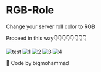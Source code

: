 # RGB-Role
Change your server roll color to RGB


Proceed in this way👇👇👇👇👇👇👇👇

![test](https://github.com/bigmohammad-official/RGB-Role/assets/141378165/397f07be-793c-4a39-8a1f-df40b499f001)
![1](https://github.com/bigmohammad-official/RGB-Role/assets/141378165/1be7ed81-806d-4e1b-aabc-c83b328c901a)
![2](https://github.com/bigmohammad-official/RGB-Role/assets/141378165/3e854202-5eac-498c-b8bd-f946a1bb6076)
![3](https://github.com/bigmohammad-official/RGB-Role/assets/141378165/cbbf7211-d065-4237-837d-fa858f4af4f2)
![4](https://github.com/bigmohammad-official/RGB-Role/assets/141378165/bb842a2b-4e6c-45b1-8bf0-ddf65cd3ad5b)


🔧 Code by bigmohammad
